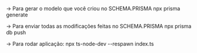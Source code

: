 -> Para gerar o modelo que você criou no SCHEMA.PRISMA
npx prisma generate

-> Para enviar todas as modificações feitas no SCHEMA.PRISMA
npx prisma db push

-> Para rodar aplicação:
npx ts-node-dev --respawn index.ts